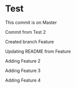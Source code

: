 # Test
This commit is on Master

Commit from Test 2

Created branch Feature

Updating README from Feature

Adding Feature 2

Adding Feature 3

Adding Feature 4 
